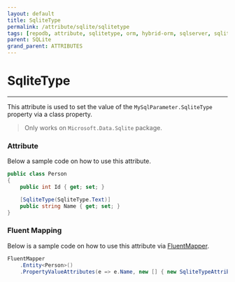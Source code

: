 ```yaml
---
layout: default
title: SqliteType
permalink: /attribute/sqlite/sqlitetype
tags: [repodb, attribute, sqlitetype, orm, hybrid-orm, sqlserver, sqlite, mysql, postgresql]
parent: SQLite
grand_parent: ATTRIBUTES
---
```


# SqliteType

---

This attribute is used to set the value of the `MySqlParameter.SqliteType` property via a class property.

> Only works on `Microsoft.Data.Sqlite` package.

### Attribute

Below a sample code on how to use this attribute.

```csharp
public class Person
{
    public int Id { get; set; }

    [SqliteType(SqliteType.Text)]
    public string Name { get; set; }
}
```

### Fluent Mapping

Below is a sample code on how to use this attribute via [FluentMapper](/mapper/fluentmapper).

```csharp
FluentMapper
    .Entity<Person>()
    .PropertyValueAttributes(e => e.Name, new [] { new SqliteTypeAttribute(SqliteType.Text) })
```